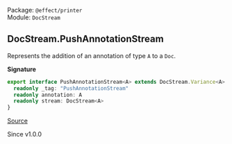 Package: `@effect/printer`<br />
Module: `DocStream`<br />

## DocStream.PushAnnotationStream

Represents the addition of an annotation of type `A` to a `Doc`.

**Signature**

```ts
export interface PushAnnotationStream<A> extends DocStream.Variance<A> {
  readonly _tag: "PushAnnotationStream"
  readonly annotation: A
  readonly stream: DocStream<A>
}
```

[Source](https://github.com/Effect-TS/effect/tree/main/packages/printer/src/DocStream.ts#L144)

Since v1.0.0